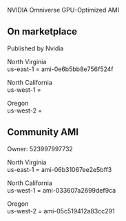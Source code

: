 NVIDIA Omniverse GPU-Optimized AMI

## On marketplace
Published by Nvidia

North Virginia <br/>
us-east-1 = ami-0e6b5bb8e756f524f <br/>

North California <br/>
us-west-1 = <br/>

Oregon <br/>
us-west-2 = <br/>

## Community AMI
Owner: 523997997732 <br/>

North Virginia <br/>
us-east-1 = ami-06b31067ee2e5bff3 <br/>

North California <br/>
us-west-1 = ami-033607a2699def9ca <br/>

Oregon <br/>
us-west-2 = ami-05c519412a83cc291 <br/>
